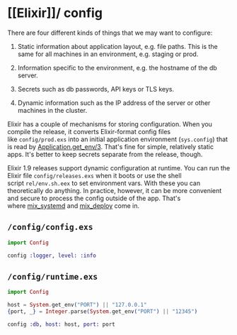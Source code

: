 # [[Elixir]]/ config

There are four different kinds of things that we may want to configure:

1.  Static information about application layout, e.g. file paths. This is the same for all machines in an environment, e.g. staging or prod.
    
2.  Information specific to the environment, e.g. the hostname of the db server.
    
3.  Secrets such as db passwords, API keys or TLS keys.
    
4.  Dynamic information such as the IP address of the server or other machines in the cluster.
    

Elixir has a couple of mechanisms for storing configuration. When you compile the release, it converts Elixir-format config files like `config/prod.exs` into an initial application environment (`sys.config`) that is read by [Application.get_env/3](https://hexdocs.pm/elixir/Application.html#get_env/3). That's fine for simple, relatively static apps. It's better to keep secrets separate from the release, though.

Elixir 1.9 releases support dynamic configuration at runtime. You can run the Elixir file `config/releases.exs` when it boots or use the shell script `rel/env.sh.eex` to set environment vars. With these you can theoretically do anything. In practice, however, it can be more convenient and secure to process the config outside of the app. That's where [mix_systemd](https://github.com/cogini/mix_systemd) and [mix_deploy](https://github.com/cogini/mix_deploy) come in.

## `/config/config.exs`

```elixir
import Config

config :logger, level: :info
```

## `/config/runtime.exs`

```elixir
import Config

host = System.get_env("PORT") || "127.0.0.1"
{port, _} = Integer.parse(System.get_env("PORT") || "12345")

config :db, host: host, port: port
```
